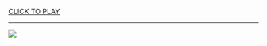 
<a href="https://premium76.site?title=unblocked_games_gitlab.io&ref=13M">CLICK TO PLAY</a></h3>
<hr>

<a href="https://premium76.site?title=unblocked_games_gitlab.io&ref=13M"><img src="https://clearcache.store/games.png"></a>


